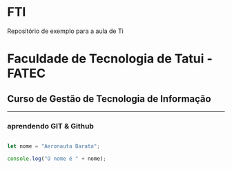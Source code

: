 # FTI
Repositório de exemplo para a aula de Ti


# Faculdade de Tecnologia de Tatui - FATEC

## Curso de Gestão de Tecnologia de Informação

---

### aprendendo GIT & Github

```javascript

let nome = "Aeronauta Barata";

console.log("O nome é " + nome);

```